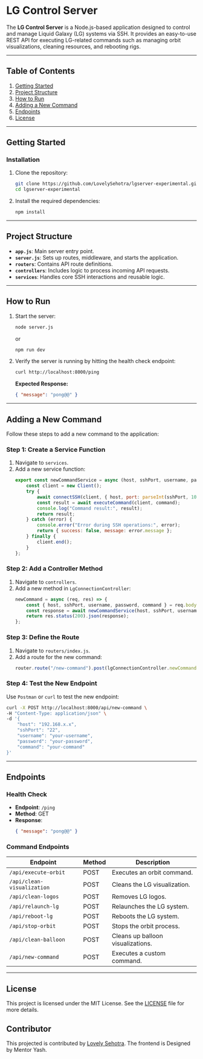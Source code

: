 

# LG Control Server

The **LG Control Server** is a Node.js-based application designed to control and manage Liquid Galaxy (LG) systems via SSH. It provides an easy-to-use REST API for executing LG-related commands such as managing orbit visualizations, cleaning resources, and rebooting rigs.

---

## Table of Contents

1. [Getting Started](#getting-started)
2. [Project Structure](#project-structure)
3. [How to Run](#how-to-run)
4. [Adding a New Command](#adding-a-new-command)
5. [Endpoints](#endpoints)
6. [License](#license)

---

## Getting Started

### Installation

1. Clone the repository:
   ```bash
   git clone https://github.com/LovelySehotra/lgserver-experimental.git
   cd lgserver-experimental
   ```

2. Install the required dependencies:
   ```bash
   npm install
   ```

---

## Project Structure

- **`app.js`**: Main server entry point.
- **`server.js`**: Sets up routes, middleware, and starts the application.
- **`routers`**: Contains API route definitions.
- **`controllers`**: Includes logic to process incoming API requests.
- **`services`**: Handles core SSH interactions and reusable logic.
---

## How to Run

1. Start the server:
   ```bash
   node server.js
   ```
   or
    ```bash
   npm run dev
   ```

2. Verify the server is running by hitting the health check endpoint:
   ```bash
   curl http://localhost:8000/ping
   ```

   **Expected Response:**
   ```json
   { "message": "pong@@" }
   ```

---

## Adding a New Command

Follow these steps to add a new command to the application:

### Step 1: Create a Service Function
1. Navigate to `services`.
2. Add a new service function:
   ```javascript
   export const newCommandService = async (host, sshPort, username, password, command) => {
       const client = new Client();
       try {
           await connectSSH(client, { host, port: parseInt(sshPort, 10), username, password });
           const result = await executeCommand(client, command);
           console.log("Command result:", result);
           return result;
       } catch (error) {
           console.error("Error during SSH operations:", error);
           return { success: false, message: error.message };
       } finally {
           client.end();
       }
   };
   ```

### Step 2: Add a Controller Method
1. Navigate to `controllers`.
2. Add a new method in `LgConnectionController`:
   ```javascript
   newCommand = async (req, res) => {
       const { host, sshPort, username, password, command } = req.body;
       const response = await newCommandService(host, sshPort, username, password, command);
       return res.status(200).json(response);
   };
   ```

### Step 3: Define the Route
1. Navigate to `routers/index.js`.
2. Add a route for the new command:
   ```javascript
   router.route("/new-command").post(lgConnectionController.newCommand);
   ```

### Step 4: Test the New Endpoint
Use `Postman` or `curl` to test the new endpoint:
```bash
curl -X POST http://localhost:8000/api/new-command \
-H "Content-Type: application/json" \
-d '{
    "host": "192.168.x.x",
    "sshPort": "22",
    "username": "your-username",
    "password": "your-password",
    "command": "your-command"
}'
```

---

## Endpoints

### Health Check
- **Endpoint**: `/ping`
- **Method**: GET
- **Response**:
  ```json
  { "message": "pong@@" }
  ```

### Command Endpoints

| Endpoint                      | Method | Description                      |
|-------------------------------|--------|----------------------------------|
| `/api/execute-orbit`          | POST   | Executes an orbit command.       |
| `/api/clean-visualization`    | POST   | Cleans the LG visualization.     |
| `/api/clean-logos`            | POST   | Removes LG logos.                |
| `/api/relaunch-lg`            | POST   | Relaunches the LG system.        |
| `/api/reboot-lg`              | POST   | Reboots the LG system.           |
| `/api/stop-orbit`             | POST   | Stops the orbit process.         |
| `/api/clean-balloon`          | POST   | Cleans up balloon visualizations.|
| `/api/new-command`            | POST   | Executes a custom command.       |

---


## License

This project is licensed under the MIT License. See the [LICENSE](LICENSE) file for more details.


## Contributor

This projected is contributed by [Lovely Sehotra](https://github.com/LovelySehotra12). The frontend is Designed by Mentor Yash.